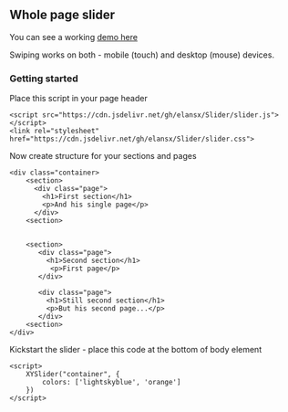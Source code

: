## Whole page slider

You can see a working [demo here](https://elansx.github.io/Slider/)

Swiping works on both - mobile (touch) and desktop (mouse) devices.


### Getting started

Place this script in your page header
```
<script src="https://cdn.jsdelivr.net/gh/elansx/Slider/slider.js"></script>
<link rel="stylesheet" href="https://cdn.jsdelivr.net/gh/elansx/Slider/slider.css">
```

Now create structure for your sections and pages
```
<div class="container>
    <section>
      <div class="page">
        <h1>First section</h1>
        <p>And his single page</p>
      </div> 
    <section>


    <section>
       <div class="page">
         <h1>Second section</h1>
          <p>First page</p>
       </div>

       <div class="page">
         <h1>Still second section</h1>
         <p>But his second page...</p>
       </div>
    <section>
</div>
```
Kickstart the slider - place this code at the bottom of body element

```
<script>
    XYSlider("container", {
        colors: ['lightskyblue', 'orange']
    })
</script>

```
